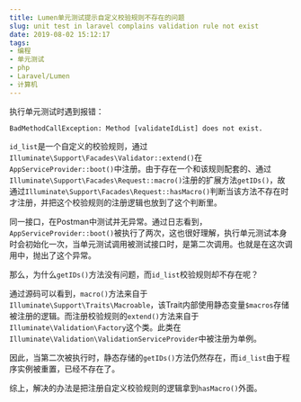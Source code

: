 ```yaml
---
title: Lumen单元测试提示自定义校验规则不存在的问题
slug: unit test in laravel complains validation rule not exist
date: 2019-08-02 15:12:17
tags:
- 编程
- 单元测试
- php
- Laravel/Lumen
- 计算机
---
```


执行单元测试时遇到报错：

```
BadMethodCallException: Method [validateIdList] does not exist.
```

<!--more-->

`id_list`是一个自定义的校验规则，通过`Illuminate\Support\Facades\Validator::extend()`在`AppServiceProvider::boot()`中注册。由于存在一个和该规则配套的、通过`Illuminate\Support\Facades\Request::macro()`注册的扩展方法`getIDs()`，故通过`Illuminate\Support\Facades\Request::hasMacro()`判断当该方法不存在时才注册，并把这个校验规则的注册逻辑也放到了这个判断里。

同一接口，在Postman中测试并无异常。通过日志看到，`AppServiceProvider::boot()`被执行了两次，这也很好理解，执行单元测试本身时会初始化一次，当单元测试调用被测试接口时，是第二次调用。也就是在这次调用中，抛出了这个异常。

那么，为什么`getIDs()`方法没有问题，而`id_list`校验规则却不存在呢？

通过源码可以看到，`macro()`方法来自于`Illuminate\Support\Traits\Macroable`，该Trait内部使用静态变量`$macros`存储被注册的逻辑。而注册校验规则的`extend()`方法来自于`Illuminate\Validation\Factory`这个类。此类在`Illuminate\Validation\ValidationServiceProvider`中被注册为单例。

因此，当第二次被执行时，静态存储的`getIDs()`方法仍然存在，而`id_list`由于程序实例被重置，已经不存在了。

综上，解决的办法是把注册自定义校验规则的逻辑拿到`hasMacro()`外面。
